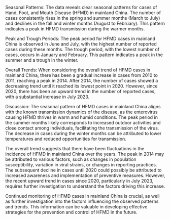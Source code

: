 Seasonal Patterns: The data reveals clear seasonal patterns for cases of Hand, Foot, and Mouth Disease (HFMD) in mainland China. The number of cases consistently rises in the spring and summer months (March to July) and declines in the fall and winter months (August to February). This pattern indicates a peak in HFMD transmission during the warmer months.

Peak and Trough Periods: The peak period for HFMD cases in mainland China is observed in June and July, with the highest number of reported cases during these months. The trough period, with the lowest number of cases, occurs in January and February. This pattern indicates a peak in the summer and a trough in the winter.

Overall Trends: When considering the overall trend of HFMD cases in mainland China, there has been a gradual increase in cases from 2010 to 2011, reaching a peak in 2014. After 2014, the number of cases showed a decreasing trend until it reached its lowest point in 2020. However, since 2020, there has been an upward trend in the number of reported cases, with a substantial increase in July 2023.

Discussion: The seasonal pattern of HFMD cases in mainland China aligns with the known transmission dynamics of the disease, as the enterovirus causing HFMD thrives in warm and humid conditions. The peak period in the summer months likely corresponds to increased outdoor activities and close contact among individuals, facilitating the transmission of the virus. The decrease in cases during the winter months can be attributed to lower temperatures and reduced opportunities for transmission.

The overall trend suggests that there have been fluctuations in the incidence of HFMD in mainland China over the years. The peak in 2014 may be attributed to various factors, such as changes in population susceptibility, variation in viral strains, or changes in reporting practices. The subsequent decline in cases until 2020 could possibly be attributed to increased awareness and implementation of preventive measures. However, the recent upward trend in cases since 2020, particularly in July 2023, requires further investigation to understand the factors driving this increase.

Continued monitoring of HFMD cases in mainland China is crucial, as well as further investigation into the factors influencing the observed patterns and trends. This information can be valuable in developing effective strategies for the prevention and control of HFMD in the future.